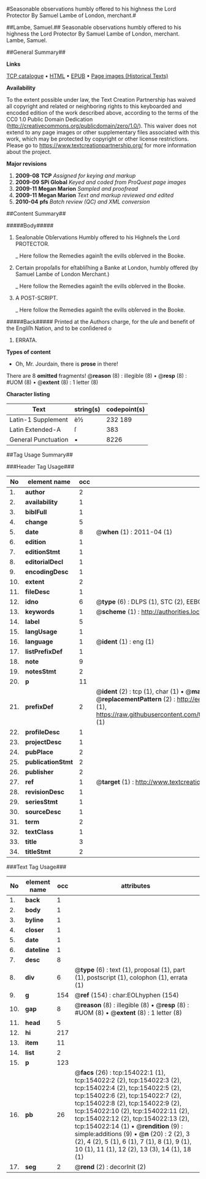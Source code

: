 #Seasonable observations humbly offered to his highness the Lord Protector By Samuel Lambe of London, merchant.#

##Lambe, Samuel.##
Seasonable observations humbly offered to his highness the Lord Protector By Samuel Lambe of London, merchant.
Lambe, Samuel.

##General Summary##

**Links**

[TCP catalogue](http://www.ota.ox.ac.uk/tcp/)  • 
[HTML](http://tei.it.ox.ac.uk/tcp/Texts-HTML/free/A88/A88298.html)  • 
[EPUB](http://tei.it.ox.ac.uk/tcp/Texts-EPUB/free/A88/A88298.epub) • 
[Page images (Historical Texts)](https://historicaltexts.jisc.ac.uk/eebo-99896138e)

**Availability**

To the extent possible under law, the Text Creation Partnership has waived all copyright and related or neighboring rights to this keyboarded and encoded edition of the work described above, according to the terms of the CC0 1.0 Public Domain Dedication (http://creativecommons.org/publicdomain/zero/1.0/). This waiver does not extend to any page images or other supplementary files associated with this work, which may be protected by copyright or other license restrictions. Please go to https://www.textcreationpartnership.org/ for more information about the project.

**Major revisions**

1. __2009-08__ __TCP__ *Assigned for keying and markup*
1. __2009-09__ __SPi Global__ *Keyed and coded from ProQuest page images*
1. __2009-11__ __Megan Marion__ *Sampled and proofread*
1. __2009-11__ __Megan Marion__ *Text and markup reviewed and edited*
1. __2010-04__ __pfs__ *Batch review (QC) and XML conversion*

##Content Summary##

#####Body#####

1. Seaſonable Obſervations Humbly offered to his Highneſs the Lord PROTECTOR.

    _ Here follow the Remedies againſt the evills obſerved in the Booke.

1. Certain propoſalls for eſtabliſhing a Banke at London, humbly offered (by Samuel Lambe of London Merchant.)

    _ Here follow the Remedies againſt the evills obſerved in the Booke.

1. A POST-SCRIPT.

    _ Here follow the Remedies againſt the evills obſerved in the Booke.

#####Back#####
Printed at the Authors charge, for the uſe and benefit of the Engliſh Nation, and to be conſidered o
1. ERRATA.

**Types of content**

  * Oh, Mr. Jourdain, there is **prose** in there!

There are 8 **omitted** fragments! 
 @__reason__ (8) : illegible (8)  •  @__resp__ (8) : #UOM (8)  •  @__extent__ (8) : 1 letter (8)

**Character listing**


|Text|string(s)|codepoint(s)|
|---|---|---|
|Latin-1 Supplement|è½|232 189|
|Latin Extended-A|ſ|383|
|General Punctuation|•|8226|

##Tag Usage Summary##

###Header Tag Usage###

|No|element name|occ|attributes|
|---|---|---|---|
|1.|__author__|2||
|2.|__availability__|1||
|3.|__biblFull__|1||
|4.|__change__|5||
|5.|__date__|8| @__when__ (1) : 2011-04 (1)|
|6.|__edition__|1||
|7.|__editionStmt__|1||
|8.|__editorialDecl__|1||
|9.|__encodingDesc__|1||
|10.|__extent__|2||
|11.|__fileDesc__|1||
|12.|__idno__|6| @__type__ (6) : DLPS (1), STC (2), EEBO-CITATION (1), PROQUEST (1), VID (1)|
|13.|__keywords__|1| @__scheme__ (1) : http://authorities.loc.gov/ (1)|
|14.|__label__|5||
|15.|__langUsage__|1||
|16.|__language__|1| @__ident__ (1) : eng (1)|
|17.|__listPrefixDef__|1||
|18.|__note__|9||
|19.|__notesStmt__|2||
|20.|__p__|11||
|21.|__prefixDef__|2| @__ident__ (2) : tcp (1), char (1)  •  @__matchPattern__ (2) : ([0-9\-]+):([0-9IVX]+) (1), (.+) (1)  •  @__replacementPattern__ (2) : http://eebo.chadwyck.com/downloadtiff?vid=$1&page=$2 (1), https://raw.githubusercontent.com/textcreationpartnership/Texts/master/tcpchars.xml#$1 (1)|
|22.|__profileDesc__|1||
|23.|__projectDesc__|1||
|24.|__pubPlace__|2||
|25.|__publicationStmt__|2||
|26.|__publisher__|2||
|27.|__ref__|1| @__target__ (1) : http://www.textcreationpartnership.org/docs/. (1)|
|28.|__revisionDesc__|1||
|29.|__seriesStmt__|1||
|30.|__sourceDesc__|1||
|31.|__term__|2||
|32.|__textClass__|1||
|33.|__title__|3||
|34.|__titleStmt__|2||


###Text Tag Usage###

|No|element name|occ|attributes|
|---|---|---|---|
|1.|__back__|1||
|2.|__body__|1||
|3.|__byline__|1||
|4.|__closer__|1||
|5.|__date__|1||
|6.|__dateline__|1||
|7.|__desc__|8||
|8.|__div__|6| @__type__ (6) : text (1), proposal (1), part (1), postscript (1), colophon (1), errata (1)|
|9.|__g__|154| @__ref__ (154) : char:EOLhyphen (154)|
|10.|__gap__|8| @__reason__ (8) : illegible (8)  •  @__resp__ (8) : #UOM (8)  •  @__extent__ (8) : 1 letter (8)|
|11.|__head__|5||
|12.|__hi__|217||
|13.|__item__|11||
|14.|__list__|2||
|15.|__p__|123||
|16.|__pb__|26| @__facs__ (26) : tcp:154022:1 (1), tcp:154022:2 (2), tcp:154022:3 (2), tcp:154022:4 (2), tcp:154022:5 (2), tcp:154022:6 (2), tcp:154022:7 (2), tcp:154022:8 (2), tcp:154022:9 (2), tcp:154022:10 (2), tcp:154022:11 (2), tcp:154022:12 (2), tcp:154022:13 (2), tcp:154022:14 (1)  •  @__rendition__ (9) : simple:additions (9)  •  @__n__ (20) : 2 (2), 3 (2), 4 (2), 5 (1), 6 (1), 7 (1), 8 (1), 9 (1), 10 (1), 11 (1), 12 (2), 13 (3), 14 (1), 18 (1)|
|17.|__seg__|2| @__rend__ (2) : decorInit (2)|
